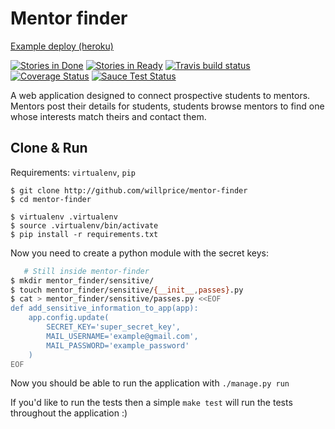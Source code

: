 # Mentor finder
[Example deploy (heroku)](http://mentor-finder.herokuapp.com/)

[![Stories in Done](https://badge.waffle.io/willprice/mentor-finder.png?label=done&title=Done)](http://waffle.io/willprice/mentor-finder)
[![Stories in Ready](https://badge.waffle.io/willprice/mentor-finder.png?label=ready&title=Ready)](http://waffle.io/willprice/mentor-finder)
[![Travis build status](https://travis-ci.org/willprice/mentor-finder.svg?branch=master)](https://travis-ci.org/willprice/mentor-finder)
[![Coverage Status](https://img.shields.io/coveralls/willprice/mentor-finder.svg)](https://coveralls.io/r/willprice/mentor-finder?branch=master)
[![Sauce Test Status](https://saucelabs.com/buildstatus/willprice94)](https://saucelabs.com/u/willprice94)

A web application designed to connect prospective students to mentors. Mentors post their details for students, students
browse mentors to find one whose interests match theirs and contact them.

## Clone & Run
Requirements: `virtualenv`, `pip`

```
$ git clone http://github.com/willprice/mentor-finder
$ cd mentor-finder

$ virtualenv .virtualenv
$ source .virtualenv/bin/activate
$ pip install -r requirements.txt
```

Now you need to create a python module with the secret keys:
```sh
   # Still inside mentor-finder
$ mkdir mentor_finder/sensitive/
$ touch mentor_finder/sensitive/{__init__,passes}.py
$ cat > mentor_finder/sensitive/passes.py <<EOF
def add_sensitive_information_to_app(app):
    app.config.update(
        SECRET_KEY='super_secret_key',
        MAIL_USERNAME='example@gmail.com',
        MAIL_PASSWORD='example_password'
    )
EOF
```

Now you should be able to run the application with `./manage.py run`

If you'd like to run the tests then a simple `make test` will run the tests
throughout the application :)
